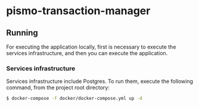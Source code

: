 # pismo-transaction-manager


## Running

For executing the application locally, first is necessary to execute the services infrastructure, and then you can execute the application.

### Services infrastructure

Services infrastructure include Postgres. To run them, execute the following command, from the project root directory:

```sh
$ docker-compose -f docker/docker-compose.yml up -d

